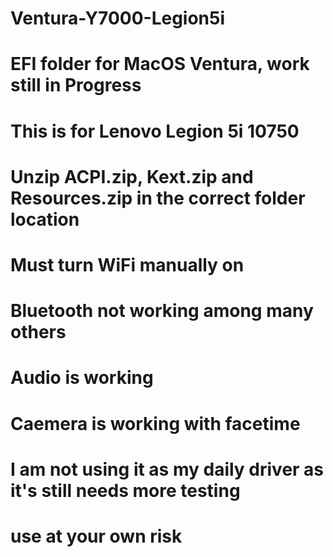# Ventura-Y7000-Legion5i
# EFI folder for MacOS Ventura, work still in Progress
# This is for Lenovo Legion 5i 10750
# Unzip ACPI.zip, Kext.zip and Resources.zip in the correct folder location
# Must turn WiFi manually on
# Bluetooth not working among many others
# Audio is working
# Caemera is working with facetime
# I am not using it as my daily driver as it's still needs more testing
# use at your own risk
